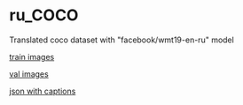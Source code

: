 # ru_COCO

Translated coco dataset with "facebook/wmt19-en-ru" model


[train images](http://images.cocodataset.org/zips/train2014.zip)

[val images](http://images.cocodataset.org/zips/val2014.zip)

[json with captions](https://drive.google.com/uc?id=1uIO34T8d0ML23I30mcRFAD7niggm1kIt)
